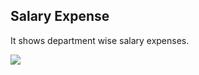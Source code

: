 ## Salary Expense

It shows department wise salary expenses.

![](http://docs.risersoft.com/hrmnirvana/ImagesExt/image8_116.jpg)
